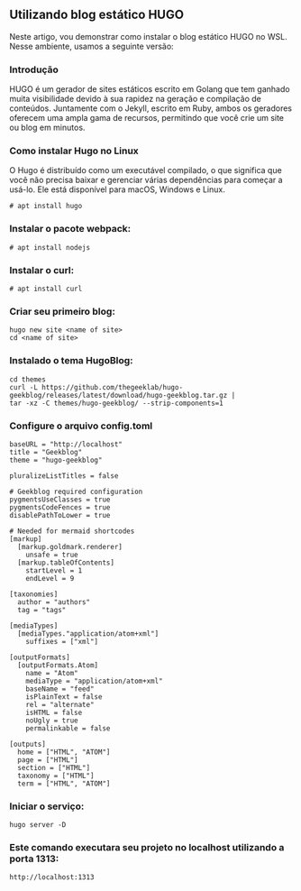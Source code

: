 ## Utilizando blog estático HUGO

Neste artigo, vou demonstrar como instalar o blog estático HUGO no WSL.<br>
Nesse ambiente, usamos a seguinte versão:

### Introdução
HUGO é um gerador de sites estáticos escrito em Golang que tem ganhado muita visibilidade devido à sua rapidez na geração e compilação de conteúdos. Juntamente com o Jekyll, escrito em Ruby, ambos os geradores oferecem uma ampla gama de recursos, permitindo que você crie um site ou blog em minutos.

### Como instalar Hugo no Linux
O Hugo é distribuído como um executável compilado, o que significa que você não precisa baixar e gerenciar várias dependências para começar a usá-lo. Ele está disponível para macOS, Windows e Linux.
```
# apt install hugo
```

### Instalar o pacote webpack:
```
# apt install nodejs
```

### Instalar o curl:
```
# apt install curl
```

### Criar seu primeiro blog:
```
hugo new site <name of site>
cd <name of site>
```

### Instalado o tema HugoBlog:
```
cd themes
curl -L https://github.com/thegeeklab/hugo-geekblog/releases/latest/download/hugo-geekblog.tar.gz | 
tar -xz -C themes/hugo-geekblog/ --strip-components=1
```

### Configure o arquivo config.toml
```
baseURL = "http://localhost"
title = "Geekblog"
theme = "hugo-geekblog"

pluralizeListTitles = false

# Geekblog required configuration
pygmentsUseClasses = true
pygmentsCodeFences = true
disablePathToLower = true

# Needed for mermaid shortcodes
[markup]
  [markup.goldmark.renderer]
    unsafe = true
  [markup.tableOfContents]
    startLevel = 1
    endLevel = 9

[taxonomies]
  author = "authors"
  tag = "tags"

[mediaTypes]
  [mediaTypes."application/atom+xml"]
    suffixes = ["xml"]

[outputFormats]
  [outputFormats.Atom]
    name = "Atom"
    mediaType = "application/atom+xml"
    baseName = "feed"
    isPlainText = false
    rel = "alternate"
    isHTML = false
    noUgly = true
    permalinkable = false

[outputs]
  home = ["HTML", "ATOM"]
  page = ["HTML"]
  section = ["HTML"]
  taxonomy = ["HTML"]
  term = ["HTML", "ATOM"]
```

### Iniciar o serviço: 
```hugo server -D```

### Este comando executara seu projeto no localhost utilizando a porta 1313:
```http://localhost:1313``` 
